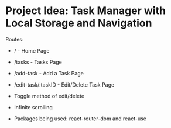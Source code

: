 # Project Idea: Task Manager with Local Storage and Navigation

Routes:
- / - Home Page
- /tasks - Tasks Page
- /add-task - Add a Task Page
- /edit-task/:taskID - Edit/Delete Task Page

- Toggle method of edit/delete
- Infinite scrolling

- Packages being used: react-router-dom and react-use